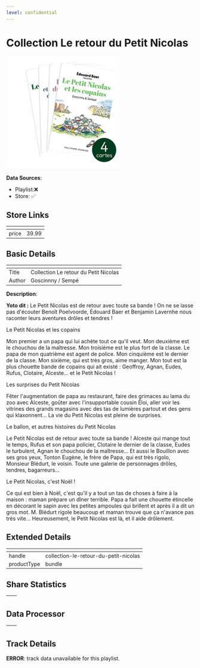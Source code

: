 ```yaml
---
level: confidential
---
```

# Collection Le retour du Petit Nicolas

![card_[5X14O].png](../../img/cards/card_[5X14O].png)

**Data Sources**: 

- Playlist:❌
- Store: ✅


## Store Links

| <!-- --> | <!-- --> |
| - | - |
| price | 39.99 |


## Basic Details

| <!-- --> | <!-- --> |
| - | - |
| Title | Collection Le retour du Petit Nicolas |
| Author | Goscinnny / Sempé |

**Description**:

**Yoto dit :** Le Petit Nicolas est de retour avec toute sa bande ! On ne se lasse pas d'écouter Benoît Poelvoorde, Édouard Baer et Benjamin Lavernhe nous raconter leurs aventures drôles et tendres !

Le Petit Nicolas et les copains  

Mon premier a un papa qui lui achète tout ce qu'il veut. Mon deuxième est le chouchou de la maîtresse. Mon troisième est le plus fort de la classe. Le papa de mon quatrième est agent de police. Mon cinquième est le dernier de la classe. Mon sixième, qui est très gros, aime manger. Mon tout est la plus chouette bande de copains qui ait existé : Geoffroy, Agnan, Eudes, Rufus, Clotaire, Alceste... et le Petit Nicolas ! 

Les surprises du Petit Nicolas 

Fêter l'augmentation de papa au restaurant, faire des grimaces au lama du zoo avec Alceste, goûter avec l'insupportable cousin Éloi, aller voir les vitrines des grands magasins avec des tas de lumières partout et des gens qui klaxonnent... La vie du Petit Nicolas est pleine de surprises.

Le ballon, et autres histoires du Petit Nicolas  

Le Petit Nicolas est de retour avec toute sa bande ! Alceste qui mange tout le temps, Rufus et son papa policier, Clotaire le dernier de la classe, Eudes le turbulent, Agnan le chouchou de la maîtresse... Et aussi le Bouillon avec ses gros yeux, Tonton Eugène, le frère de Papa, qui est très rigolo, Monsieur Blédurt, le voisin. Toute une galerie de personnages drôles, tendres, bagarreurs... 

Le Petit Nicolas, c'est Noël ! 

Ce qui est bien à Noël, c'est qu'il y a tout un tas de choses à faire à la maison : maman prépare un dîner terrible. Papa a fait une chouette étincelle en décorant le sapin avec les petites ampoules qui brillent et après il a dit un gros mot. M. Blédurt rigole beaucoup et maman trouve que ça n'avance pas très vite... Heureusement, le Petit Nicolas est là, et il aide drôlement.


## Extended Details

| <!-- --> | <!-- --> |
| - | - |
| handle | collection-le-retour-du-petit-nicolas |
| productType | bundle |


## Share Statistics

| <!-- --> | <!-- --> |
| - | - |


## Data Processor

| <!-- --> | <!-- --> |
| - | - |


## Track Details

**ERROR**: track data unavailable for this playlist.
